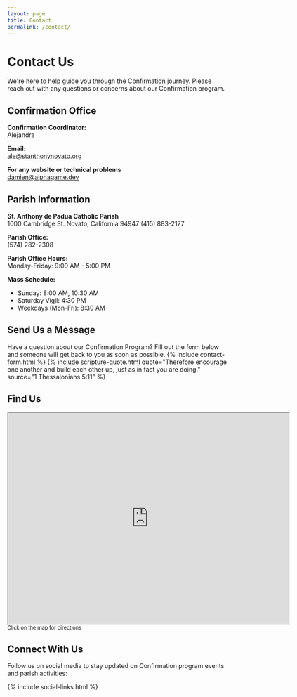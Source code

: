```yaml
---
layout: page
title: Contact
permalink: /contact/
---
```


# Contact Us

We're here to help guide you through the Confirmation journey. Please reach out with any questions or concerns about our Confirmation program.

## Confirmation Office

**Confirmation Coordinator:**  
Alejandra

**Email:**  
[ale@stanthonynovato.org](mailto:ale@stanthonynovato.org)

**For any website or technical problems**  
[damien@alphagame.dev](mailto:damien@alphagame.dev)

## Parish Information

**St. Anthony de Padua Catholic Parish**  
1000 Cambridge St. 
Novato, California 94947 (415) 883-2177

**Parish Office:**  
(574) 282-2308

**Parish Office Hours:**  
Monday-Friday: 9:00 AM - 5:00 PM

**Mass Schedule:**  
- Sunday: 8:00 AM, 10:30 AM
- Saturday Vigil: 4:30 PM
- Weekdays (Mon-Fri): 8:30 AM

## Send Us a Message

Have a question about our Confirmation Program? Fill out the form below and someone will get back to you as soon as possible.
{% include contact-form.html %}
{% include scripture-quote.html quote="Therefore encourage one another and build each other up, just as in fact you are doing." source="1 Thessalonians 5:11" %}

## Find Us

<div class="map-container my-5">
  <div class="ratio ratio-16x9">
    <iframe src="https://www.google.com/maps/d/embed?mid=1Ul2jTwaeMAdbjYu7QAYykmNT2mI&ehbc=2E312F" width="640" height="480"></iframe>
  </div>
  <small class="text-muted">Click on the map for directions</small>
</div>

## Connect With Us

Follow us on social media to stay updated on Confirmation program events and parish activities:

<div class="social-media-links my-4">
  {% include social-links.html %}
</div>
